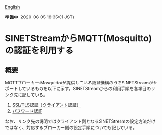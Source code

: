 <!--
Copyright (C) 2019 National Institute of Informatics

Licensed to the Apache Software Foundation (ASF) under one
or more contributor license agreements.  See the NOTICE file
distributed with this work for additional information
regarding copyright ownership.  The ASF licenses this file
to you under the Apache License, Version 2.0 (the
"License"); you may not use this file except in compliance
with the License.  You may obtain a copy of the License at

  http://www.apache.org/licenses/LICENSE-2.0

Unless required by applicable law or agreed to in writing,
software distributed under the License is distributed on an
"AS IS" BASIS, WITHOUT WARRANTIES OR CONDITIONS OF ANY
KIND, either express or implied.  See the License for the
specific language governing permissions and limitations
under the License.
-->

[English](mqtt-authentication.en.md)

**準備中** (2020-06-05 18:35:01 JST)

# SINETStreamからMQTT(Mosquitto)の認証を利用する

## 概要

MQTTブローカー(Mosquitto)が提供している認証機構のうちSINETStreamがサポートしているものを以下に示す。SINETStreamからの利用手順を各項目のリンク先に記している。

1. [SSL/TLS認証（クライアント認証）](mqtt-authentication-ssl.md)
1. [パスワード認証](mqtt-authentication-password.md)

なお、リンク先の説明ではクライアント側となるSINETStreamの設定方法だけではなく、対応するブローカー側の設定手順についても記している。
